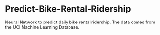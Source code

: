 # Predict-Bike-Rental-Ridership
Neural Network to predict daily bike rental ridership. The data comes from the UCI Machine Learning Database.
